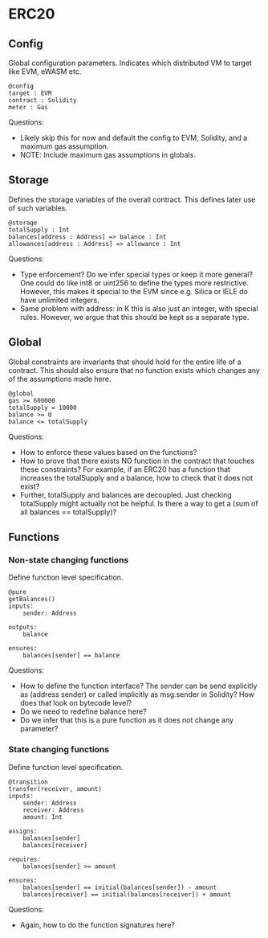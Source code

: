 # ERC20

## Config

Global configuration parameters. Indicates which distributed VM to target like EVM, eWASM etc.

```
@config
target : EVM
contract : Solidity
meter : Gas
```

Questions:

- Likely skip this for now and default the config to EVM, Solidity, and a maximum gas assumption.
- NOTE: Include maximum gas assumptions in globals.

## Storage

Defines the storage variables of the overall contract. This defines later use of such variables.

```
@storage
totalSupply : Int
balances[address : Address] => balance : Int
allowances[address : Address] => allowance : Int
```

Questions:

- Type enforcement? Do we infer special types or keep it more general? One could do like int8 or uint256 to define the types more restrictive. However, this makes it special to the EVM since e.g. Silica or IELE do have unlimited integers.
- Same problem with address: in K this is also just an integer, with special rules. However, we argue that this should be kept as a separate type.


## Global

Global constraints are invariants that should hold for the entire life of a contract. This should also ensure that no function exists which changes any of the assumptions made here.

```
@global
gas >= 600000
totalSupply = 10000
balance >= 0
balance <= totalSupply
```

Questions:

- How to enforce these values based on the functions?
- How to prove that there exists NO function in the contract that touches these constraints? For example, if an ERC20 has a function that increases the totalSupply and a balance, how to check that it does not exist?
- Further, totalSupply and balances are decoupled. Just checking totalSupply might actually not be helpful. Is there a way to get a (sum of all balances == totalSupply)?

## Functions

### Non-state changing functions

Define function level specification.

```
@pure
getBalances()
inputs:
    sender: Address

outputs:
    balance

ensures:
    balances[sender] == balance
```

Questions:

- How to define the function interface? The sender can be send explicitly as (address sender) or called implicitly as msg.sender in Solidity? How does that look on bytecode level?
- Do we need to redefine balance here?
- Do we infer that this is a pure function as it does not change any parameter?

### State changing functions

Define function level specification.

```
@transition
transfer(receiver, amount)
inputs:
    sender: Address
    receiver: Address
    amount: Int

assigns:
    balances[sender]
    balances[receiver]

requires:
    balances[sender] >= amount

ensures:
    balances[sender] == initial(balances[sender]) - amount
    balances[receiver] == initial(balances[receiver]) + amount
```

Questions:

- Again, how to do the function signatures here?
